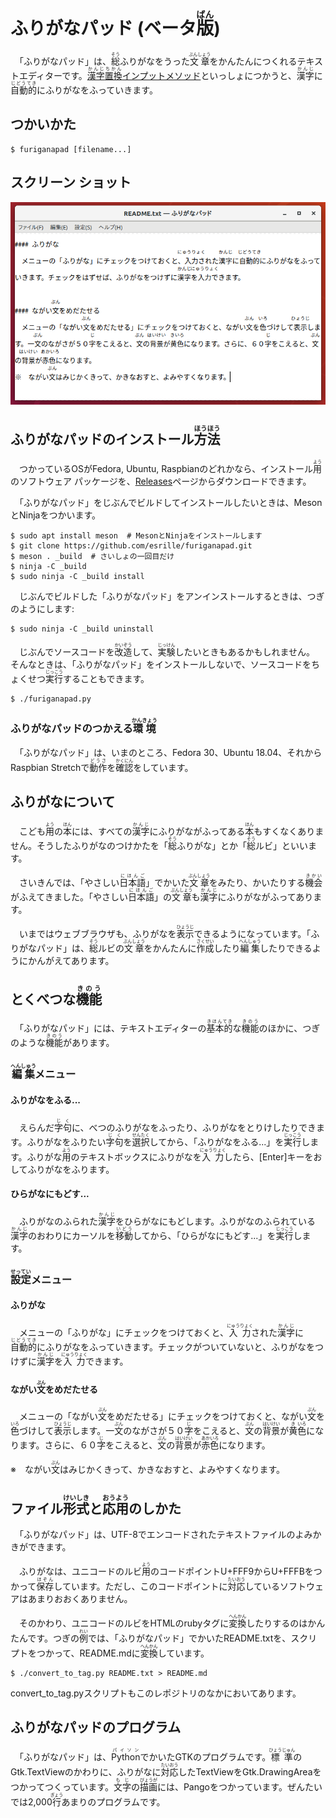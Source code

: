 # ふりがなパッド (ベータ<ruby>版<rp>(</rp><rt>ばん</rt><rp>)</rp></ruby>)
　「ふりがなパッド」は、<ruby>総<rp>(</rp><rt>そう</rt><rp>)</rp></ruby>ふりがなをうった<ruby>文章<rp>(</rp><rt>ぶんしょう</rt><rp>)</rp></ruby>をかんたんにつくれるテキストエディターです。[<ruby>漢字<rp>(</rp><rt>かんじ</rt><rp>)</rp></ruby><ruby>置換<rp>(</rp><rt>ちかん</rt><rp>)</rp></ruby>インプットメソッド](https://github.com/esrille/ibus-replace-with-kanji)といっしょにつかうと、<ruby>漢字<rp>(</rp><rt>かんじ</rt><rp>)</rp></ruby>に<ruby>自動的<rp>(</rp><rt>じどうてき</rt><rp>)</rp></ruby>にふりがなをふっていきます。

## つかいかた
```
$ furiganapad [filename...]
```
## スクリーン ショット
![「ふりがなパッド」のスクリーンショット](screenshot.png)

## ふりがなパッドのインストール<ruby>方法<rp>(</rp><rt>ほうほう</rt><rp>)</rp></ruby>
　つかっているOSがFedora, Ubuntu, Raspbianのどれかなら、インストール<ruby>用<rp>(</rp><rt>よう</rt><rp>)</rp></ruby>のソフトウェア パッケージを、[Releases](https://github.com/esrille/furiganapad/releases)ページからダウンロードできます。

　「ふりがなパッド」をじぶんでビルドしてインストールしたいときは、MesonとNinjaをつかいます。
```
$ sudo apt install meson  # MesonとNinjaをインストールします
$ git clone https://github.com/esrille/furiganapad.git
$ meson . _build  # さいしょの一回目だけ
$ ninja -C _build
$ sudo ninja -C _build install
```
　じぶんでビルドした「ふりがなパッド」をアンインストールするときは、つぎのようにします:
```
$ sudo ninja -C _build uninstall
```
　じぶんでソースコードを<ruby>改造<rp>(</rp><rt>かいぞう</rt><rp>)</rp></ruby>して、<ruby>実験<rp>(</rp><rt>じっけん</rt><rp>)</rp></ruby>したいときもあるかもしれません。
そんなときは、「ふりがなパッド」をインストールしないで、ソースコードをちょくせつ<ruby>実行<rp>(</rp><rt>じっこう</rt><rp>)</rp></ruby>することもできます。
```
$ ./furiganapad.py
```
### ふりがなパッドのつかえる<ruby>環境<rp>(</rp><rt>かんきょう</rt><rp>)</rp></ruby>
　「ふりがなパッド」は、いまのところ、Fedora 30、Ubuntu 18.04、それからRaspbian Stretchで<ruby>動作<rp>(</rp><rt>どうさ</rt><rp>)</rp></ruby>を<ruby>確認<rp>(</rp><rt>かくにん</rt><rp>)</rp></ruby>をしています。

## ふりがなについて
　こども<ruby>用<rp>(</rp><rt>よう</rt><rp>)</rp></ruby>の<ruby>本<rp>(</rp><rt>ほん</rt><rp>)</rp></ruby>には、すべての<ruby>漢字<rp>(</rp><rt>かんじ</rt><rp>)</rp></ruby>にふりがながふってある<ruby>本<rp>(</rp><rt>ほん</rt><rp>)</rp></ruby>もすくなくありません。そうしたふりがなのつけかたを「<ruby>総<rp>(</rp><rt>そう</rt><rp>)</rp></ruby>ふりがな」とか「<ruby>総<rp>(</rp><rt>そう</rt><rp>)</rp></ruby>ルビ」といいます。

　さいきんでは、「やさしい<ruby>日本語<rp>(</rp><rt>にほんご</rt><rp>)</rp></ruby>」でかいた<ruby>文章<rp>(</rp><rt>ぶんしょう</rt><rp>)</rp></ruby>をみたり、かいたりする<ruby>機会<rp>(</rp><rt>きかい</rt><rp>)</rp></ruby>がふえてきました。「やさしい<ruby>日本語<rp>(</rp><rt>にほんご</rt><rp>)</rp></ruby>」の<ruby>文章<rp>(</rp><rt>ぶんしょう</rt><rp>)</rp></ruby>も<ruby>漢字<rp>(</rp><rt>かんじ</rt><rp>)</rp></ruby>にふりがながふってあります。

　いまではウェブブラウザも、ふりがなを<ruby>表示<rp>(</rp><rt>ひょうじ</rt><rp>)</rp></ruby>できるようになっています。「ふりがなパッド」は、<ruby>総<rp>(</rp><rt>そう</rt><rp>)</rp></ruby>ルビの<ruby>文章<rp>(</rp><rt>ぶんしょう</rt><rp>)</rp></ruby>をかんたんに<ruby>作成<rp>(</rp><rt>さくせい</rt><rp>)</rp></ruby>したり<ruby>編集<rp>(</rp><rt>へんしゅう</rt><rp>)</rp></ruby>したりできるようにかんがえてあります。

## とくべつな<ruby>機能<rp>(</rp><rt>きのう</rt><rp>)</rp></ruby>
　「ふりがなパッド」には、テキストエディターの<ruby>基本的<rp>(</rp><rt>きほんてき</rt><rp>)</rp></ruby>な<ruby>機能<rp>(</rp><rt>きのう</rt><rp>)</rp></ruby>のほかに、つぎのような<ruby>機能<rp>(</rp><rt>きのう</rt><rp>)</rp></ruby>があります。

### <ruby>編集<rp>(</rp><rt>へんしゅう</rt><rp>)</rp></ruby>メニュー

#### ふりがなをふる...
　えらんだ<ruby>字句<rp>(</rp><rt>じく</rt><rp>)</rp></ruby>に、べつのふりがなをふったり、ふりがなをとりけしたりできます。ふりがなをふりたい<ruby>字句<rp>(</rp><rt>じく</rt><rp>)</rp></ruby>を<ruby>選択<rp>(</rp><rt>せんたく</rt><rp>)</rp></ruby>してから、「ふりがなをふる...」を<ruby>実行<rp>(</rp><rt>じっこう</rt><rp>)</rp></ruby>します。ふりがな<ruby>用<rp>(</rp><rt>よう</rt><rp>)</rp></ruby>のテキストボックスにふりがなを<ruby>入力<rp>(</rp><rt>にゅうりょく</rt><rp>)</rp></ruby>したら、[Enter]キーをおしてふりがなをふります。

#### ひらがなにもどす...
　ふりがなのふられた<ruby>漢字<rp>(</rp><rt>かんじ</rt><rp>)</rp></ruby>をひらがなにもどします。ふりがなのふられている<ruby>漢字<rp>(</rp><rt>かんじ</rt><rp>)</rp></ruby>のおわりにカーソルを<ruby>移動<rp>(</rp><rt>いどう</rt><rp>)</rp></ruby>してから、「ひらがなにもどす...」を<ruby>実行<rp>(</rp><rt>じっこう</rt><rp>)</rp></ruby>します。

### <ruby>設定<rp>(</rp><rt>せってい</rt><rp>)</rp></ruby>メニュー

#### ふりがな
　メニューの「ふりがな」にチェックをつけておくと、<ruby>入力<rp>(</rp><rt>にゅうりょく</rt><rp>)</rp></ruby>された<ruby>漢字<rp>(</rp><rt>かんじ</rt><rp>)</rp></ruby>に<ruby>自動的<rp>(</rp><rt>じどうてき</rt><rp>)</rp></ruby>にふりがなをふっていきます。チェックがついていないと、ふりがなをつけずに<ruby>漢字<rp>(</rp><rt>かんじ</rt><rp>)</rp></ruby>を<ruby>入力<rp>(</rp><rt>にゅうりょく</rt><rp>)</rp></ruby>できます。

#### ながい<ruby>文<rp>(</rp><rt>ぶん</rt><rp>)</rp></ruby>をめだたせる
　メニューの「ながい<ruby>文<rp>(</rp><rt>ぶん</rt><rp>)</rp></ruby>をめだたせる」にチェックをつけておくと、ながい<ruby>文<rp>(</rp><rt>ぶん</rt><rp>)</rp></ruby>を<ruby>色<rp>(</rp><rt>いろ</rt><rp>)</rp></ruby>づけして<ruby>表示<rp>(</rp><rt>ひょうじ</rt><rp>)</rp></ruby>します。一<ruby>文<rp>(</rp><rt>ぶん</rt><rp>)</rp></ruby>のながさが５０<ruby>字<rp>(</rp><rt>じ</rt><rp>)</rp></ruby>をこえると、<ruby>文<rp>(</rp><rt>ぶん</rt><rp>)</rp></ruby>の<ruby>背景<rp>(</rp><rt>はいけい</rt><rp>)</rp></ruby>が<ruby>黄<rp>(</rp><rt>き</rt><rp>)</rp></ruby><ruby>色<rp>(</rp><rt>いろ</rt><rp>)</rp></ruby>になります。さらに、６０<ruby>字<rp>(</rp><rt>じ</rt><rp>)</rp></ruby>をこえると、<ruby>文<rp>(</rp><rt>ぶん</rt><rp>)</rp></ruby>の<ruby>背景<rp>(</rp><rt>はいけい</rt><rp>)</rp></ruby>が<ruby>赤色<rp>(</rp><rt> あかいろ</rt><rp>)</rp></ruby>になります。

※　ながい<ruby>文<rp>(</rp><rt>ぶん</rt><rp>)</rp></ruby>はみじかくきって、かきなおすと、よみやすくなります。

## ファイル<ruby>形式<rp>(</rp><rt>けいしき</rt><rp>)</rp></ruby>と<ruby>応用<rp>(</rp><rt>おうよう</rt><rp>)</rp></ruby>のしかた
　「ふりがなパッド」は、UTF-8でエンコードされたテキストファイルのよみかきができます。

　ふりがなは、ユニコードのルビ<ruby>用<rp>(</rp><rt>よう</rt><rp>)</rp></ruby>のコードポイントU+FFF9からU+FFFBをつかって<ruby>保存<rp>(</rp><rt>ほぞん</rt><rp>)</rp></ruby>しています。ただし、このコードポイントに<ruby>対応<rp>(</rp><rt>たいおう</rt><rp>)</rp></ruby>しているソフトウェアはあまりおおくありません。

　そのかわり、ユニコードのルビをHTMLのrubyタグに<ruby>変換<rp>(</rp><rt>へんかん</rt><rp>)</rp></ruby>したりするのはかんたんです。つぎの<ruby>例<rp>(</rp><rt>れい</rt><rp>)</rp></ruby>では、「ふりがなパッド」でかいたREADME.txtを、スクリプトをつかって、README.mdに<ruby>変換<rp>(</rp><rt>へんかん</rt><rp>)</rp></ruby>しています。
```
$ ./convert_to_tag.py README.txt > README.md
```
convert_to_tag.pyスクリプトもこのレポジトリのなかにおいてあります。

## ふりがなパッドのプログラム
　「ふりがなパッド」は、<ruby>Python<rp>(</rp><rt>パイソン</rt><rp>)</rp></ruby>でかいたGTKのプログラムです。<ruby>標準<rp>(</rp><rt>ひょうじゅん</rt><rp>)</rp></ruby>のGtk.TextViewのかわりに、ふりがなに<ruby>対応<rp>(</rp><rt>たいおう</rt><rp>)</rp></ruby>したTextViewをGtk.DrawingAreaをつかってつくっています。<ruby>文字<rp>(</rp><rt>もじ</rt><rp>)</rp></ruby>の<ruby>描画<rp>(</rp><rt>びょうが</rt><rp>)</rp></ruby>には、Pangoをつかっています。ぜんたいでは2,000<ruby>行<rp>(</rp><rt>ぎょう</rt><rp>)</rp></ruby>あまりのプログラムです。
